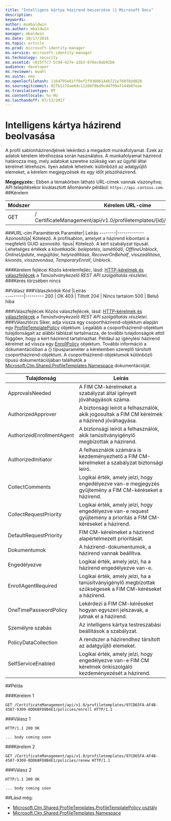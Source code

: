 ```yaml
---
title: "Intelligens kártya házirend beszerzése |} Microsoft Docs"
description: 
keywords: 
author: msmbaldwin
ms.author: mbaldwin
manager: mbaldwin
ms.date: 10/17/2016
ms.topic: article
ms.prod: microsoft-identity-manager
ms.service: microsoft-identity-manager
ms.technology: security
ms.assetid: c015ffc7-5c94-427e-a3b3-870ec8ab92b6
audience: developer
ms.reviewer: mwahl
ms.suite: ems
ms.openlocfilehash: 1164795e81ff0ef2f93086144b721e760f8dd028
ms.sourcegitcommit: 02fb1274ae0dc11288f8bd9cd4799af144b8feae
ms.translationtype: MT
ms.contentlocale: hu-HU
ms.lasthandoff: 07/13/2017
---
```

# <a name="get-smartcard-policy"></a>Intelligens kártya házirend beolvasása

A profil sablonházirendjének lekérdezi a megadott munkafolyamat. Ezek az adatok kérelem létrehozása során használatos. A munkafolyamat házirend határozza meg, mely adatokat szeretne szükség van az ügyfél által kérelmet létrehozni. Ilyen adatok lehetnek: különböző az adatgyűjtő elemeket, a kérelem megjegyzések és egy időt jelszóházirend.

**Megjegyzés:**: Ebben a témakörben látható URL-címek vannak viszonyítva; API telepítésekor kiválasztott állomásnév például: `https://api.contoso.com`.
##<a name="request"></a>Kérelem


Módszer  |Kérelem URL-címe  
---------|---------
GET     |/ CertificateManagement/api/v1.0/profiletemplates/{id}/policy/workflow/{type}

###<a name="url-parameters"></a>URL-cím Paraméterek
Paraméter| Leírás
--------|-------------
Azonosítója| Kötelező. A profilsablon, amelyet a házirend kibontani a megfelelő GUID azonosító.
típus| Kötelező. A kért szabályzat típusát. Lehetséges értékek a következők: *beléptetés*, *ismétlődő*, *OfflineUnblock*, *OnlineUpdate*, *megújítási*, *helyreállítása*, *RecoverOnBehalf*, *visszaállítása*, *kivonás*, *visszavonása*, *TemporaryEnroll*, *Unblock*.

###<a name="request-headers"></a>Kérelem fejlécei
Közös kérelemfejléc, lásd: [HTTP-kérelmek és válaszfejlécek](certificate-management-rest-api-service-details.md#http-request-and-response-headers) a *Tanúsítványkezelő REST API szolgáltatás részletei*.
###<a name="request-body"></a>Kérés törzsében
nincs

##<a name="response"></a>Válasz
###<a name="response-codes"></a>Válaszkódok
Kód  |Leírás  
---------|---------
200     | OK
403 | Tiltott
204 | Nincs tartalom
500 | Belső hiba

###<a name="response-headers"></a>Válaszfejlécek
Közös válaszfejlécek, lásd: [HTTP-kérelmek és válaszfejlécek](certificate-management-rest-api-service-details.md#http-request-and-response-headers) a *Tanúsítványkezelő REST API szolgáltatás részletei*.
###<a name="response-body"></a>Választörzs
Siker, adja vissza egy csoportházirend-objektum alapján egy [ProfileTemplatePolicy](https://msdn.microsoft.com/library/windows/desktop/microsoft.clm.shared.profiletemplates.profiletemplatepolicy.aspx) objektum. Legalább a csoportházirend-objektum tulajdonságait az alábbi táblázat tartalmazza, de további tulajdonságok attól függően, hogy a kért házirend tartalmazhat. Például az igénylési házirend kérelmet ad vissza egy [EnrollPolicy](https://msdn.microsoft.com/library/windows/desktop/microsoft.clm.shared.profiletemplates.enrollpolicy) objektum. További információ a dokumentációban a {} típusparaméter a kérelemben szereplő társított csoportházirend-objektum. A csoportházirend-objektumok különböző típusú dokumentációjában találhatók a [Microsoft.Clm.Shared.ProfileTemplates Namespace](https://msdn.microsoft.com/library/windows/desktop/microsoft.clm.shared.profiletemplates) dokumentációját.

Tulajdonság | Leírás
---------|------------
ApprovalsNeeded | A FIM CM-kérelmeket a szabályzat által igényelt jóváhagyások száma.
AuthorizedApprover | A biztonsági leírót a felhasználók, akik jogosultak a FIM CM kérelmek a házirend jóváhagyása.
AuthorizedEnrollmentAgent | A biztonsági leírót a felhasználók, akik tanúsítványigénylő megbízottak a házirend.
AuthorizedInitiator | A felhasználók számára is kezdeményezhető a FIM CM-kérelmeket a szabályzat biztonsági leíró.
CollectComments | Logikai érték, amely jelzi, hogy engedélyezve van-e megjegyzés gyűjtemény a FIM CM-kéréseket a házirend.
CollectRequestPriority | Logikai érték, amely jelzi, hogy engedélyezve van-e request gyűjtemény a prioritás a FIM CM-kéréseket a házirend.
DefaultRequestPriority | FIM CM-kérelmeket a házirend alapértelmezett prioritását.
Dokumentumok | A házirend-dokumentumok, a házirend vannak beállítva.
Engedélyezve | Logikai érték, amely jelzi, ha a házirend engedélyezve van-e.
EnrollAgentRequired | Logikai érték, amely jelzi, ha a tanúsítványigénylő megbízottak szükségesek a FIM CM-kéréseket a házirend.
OneTimePasswordPolicy | Lekérdezi a FIM CM-kéréseket hogyan egyszeri jelszavak, a jutnak el a házirend.
Személyre szabás | Az intelligens kártya testreszabási beállítások a szabályzat.
PolicyDataCollection | A rendszer a házirendhez társított az adatgyűjtő elemeket.
SelfServiceEnabled | Logikai érték, amely jelzi, hogy engedélyezve van-e FIM CM kérelmek önkiszolgáló kezdeményezését a házirend.

##<a name="example"></a>Példa

###<a name="request-1"></a>Kérelem 1
```
GET /CertificateManagement/api/v1.0/profiletemplates/97CD65FA-AF4B-4587-9309-0DD6BFD8B4E1/policies/enroll HTTP/1.1
```
###<a name="response-1"></a>Válasz 1
```
HTTP/1.1 200 OK

... body coming soon
```       
###<a name="request-2"></a>Kérelem 2
```
GET /CertificateManagement/api/v1.0/profiletemplates/97CD65FA-AF4B-4587-9309-0DD6BFD8B4E1/policies/renew HTTP/1.1
```
###<a name="response-2"></a>Válasz 2
```
HTTP/1.1 200 OK

... body coming soon
```       
##<a name="see-also"></a>Lásd még:

- [Microsoft.Clm.Shared.ProfileTemplates.ProfileTemplatePolicy osztály](https://msdn.microsoft.com/library/windows/desktop/microsoft.clm.shared.profiletemplates.profiletemplatepolicy.aspx)
- [Microsoft.Clm.Shared.ProfileTemplates Namespace](https://msdn.microsoft.com/library/windows/desktop/microsoft.clm.shared.profiletemplates.aspx)
